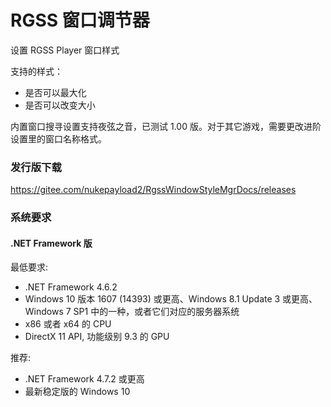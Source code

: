# RGSS 窗口调节器
设置 RGSS Player 窗口样式

支持的样式：
- 是否可以最大化
- 是否可以改变大小

内置窗口搜寻设置支持夜弦之音，已测试 1.00 版。对于其它游戏，需要更改进阶设置里的窗口名称格式。

### 发行版下载
https://gitee.com/nukepayload2/RgssWindowStyleMgrDocs/releases

### 系统要求
#### .NET Framework 版
最低要求:
- .NET Framework 4.6.2
- Windows 10 版本 1607 (14393) 或更高、Windows 8.1 Update 3 或更高、Windows 7 SP1 中的一种，或者它们对应的服务器系统
- x86 或者 x64 的 CPU
- DirectX 11 API, 功能级别 9.3 的 GPU

推荐:
- .NET Framework 4.7.2 或更高
- 最新稳定版的 Windows 10
